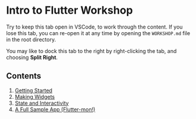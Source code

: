 # Intro to Flutter Workshop
Try to keep this tab open in VSCode, to work through the content. If you lose this tab, you can re-open it at any time by opening the `WORKSHOP.md` file in the root directory.

You may like to dock this tab to the right by right-clicking the tab, and choosing **Split Right**.

## Contents
1. [Getting Started](.workshop_pages/1_getting_started.md)
2. [Making Widgets](.workshop_pages/2_widgets.md)
3. [State and Interactivity](.workshop_pages/3_state.md)
4. [A Full Sample App (Flutter-mon!)](.workshop_pages/4_pokemon_app.md)